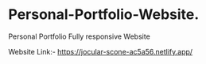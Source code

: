 # Personal-Portfolio-Website.
Personal Portfolio Fully responsive Website

Website Link:- https://jocular-scone-ac5a56.netlify.app/
